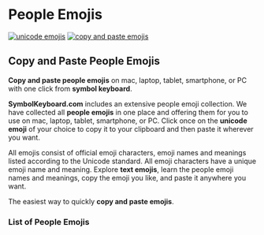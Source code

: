 # People Emojis
[![unicode emojis](https://img.shields.io/badge/github-emojis-green.svg)](https://github.com/symbolkeyboard/emojis)
[![copy and paste emojis](https://img.shields.io/badge/source-symbolkeyboad.com-orange.svg)](https://symbolkeyboard.com)
## Copy and Paste People Emojis

**Copy and paste people emojis** on mac, laptop, tablet, smartphone, or PC with one click from **symbol keyboard**.

**SymbolKeyboard.com** includes an extensive people emoji collection. We have collected all **people emojis** in one place and offering them for you to use on mac, laptop, tablet, smartphone, or PC. Click once on the **unicode emoji** of your choice to copy it to your clipboard and then paste it wherever you want.

All emojis consist of official emoji characters, emoji names and meanings listed according to the Unicode standard. All emoji characters have a unique emoji name and meaning. Explore **text emojis**, learn the people emoji names and meanings, copy the emoji you like, and paste it anywhere you want.

The easiest way to quickly **copy and paste emojis**.
### List of People Emojis

